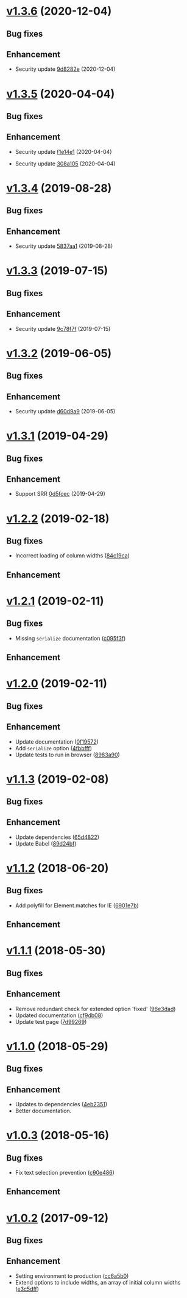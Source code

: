 <a name="v1.3.6"></a>
# [v1.3.6](https://github.com/MonsantoCo/column-resizer/compare/v1.3.5...v1.3.6) (2020-12-04)
## Bug fixes

## Enhancement
* Security update [9d8282e](https://github.com/MonsantoCo/column-resizer/commit/9d8282ef9815ace2f415f97bdd1781de83ecd4bd) (2020-12-04)

<a name="v1.3.5"></a>
# [v1.3.5](https://github.com/MonsantoCo/column-resizer/compare/v1.3.4...v1.3.5) (2020-04-04)
## Bug fixes

## Enhancement
* Security update [f1e14e1](https://github.com/MonsantoCo/column-resizer/commit/f1e14e160a3d1676dec79a5857c1a4f8ad1bd32c) (2020-04-04)

* Security update [308a105](https://github.com/MonsantoCo/column-resizer/commit/308a1058a0edb4d47b46248f7395a3fcb07970b4) (2020-04-04)

<a name="v1.3.4"></a>
# [v1.3.4](https://github.com/MonsantoCo/column-resizer/compare/v1.3.3...v1.3.4) (2019-08-28)
## Bug fixes

## Enhancement
* Security update [5837aa1](https://github.com/MonsantoCo/column-resizer/commit/5837aa11af89c02933bb490f262abc2093923ff3) (2019-08-28)

<a name="v1.3.3"></a>
# [v1.3.3](https://github.com/MonsantoCo/column-resizer/compare/v1.3.2...v1.3.3) (2019-07-15)
## Bug fixes

## Enhancement
* Security update [9c78f7f](https://github.com/MonsantoCo/column-resizer/commit/9c78f7f70e271f10b6f92e987e4e24be3c3d90d5) (2019-07-15)

<a name="v1.3.2"></a>
# [v1.3.2](https://github.com/MonsantoCo/column-resizer/compare/v1.3.1...v1.3.2) (2019-06-05)
## Bug fixes

## Enhancement
* Security update [d60d9a9](https://github.com/MonsantoCo/column-resizer/commit/d60d9a9e327e93196809f85d16a272ea7deee2a9) (2019-06-05)

<a name="v1.3.1"></a>
# [v1.3.1](https://github.com/MonsantoCo/column-resizer/compare/v1.2.2...v1.3.1) (2019-04-29)
## Bug fixes

## Enhancement
* Support SRR [0d5fcec](https://github.com/MonsantoCo/column-resizer/pull/14/commits/0d5fcecfd8b8822f1614e2f93d2b5bb2615e37aa) (2019-04-29)

<a name="v1.2.2"></a>
# [v1.2.2](https://github.com/MonsantoCo/column-resizer/compare/v1.2.1...v1.2.2) (2019-02-18)
## Bug fixes
* Incorrect loading of column widths ([84c19ca](https://github.com/MonsantoCo/column-resizer/commit/84c19cabbc0f0fd0daa3528c5ea3447f0852bcdf))

## Enhancement

<a name="v1.2.1"></a>
# [v1.2.1](https://github.com/MonsantoCo/column-resizer/compare/v1.2.0...v1.2.1) (2019-02-11)
## Bug fixes
* Missing `serialize` documentation ([c095f3f](https://github.com/MonsantoCo/column-resizer/commit/c095f3f49cd3f727348cff75d0ecae2afaf41dbb))

## Enhancement

<a name="v1.2.0"></a>
# [v1.2.0](https://github.com/MonsantoCo/column-resizer/compare/v1.1.3...v1.2.0) (2019-02-11)
## Bug fixes

## Enhancement
* Update documentation ([0f19572](https://github.com/MonsantoCo/column-resizer/commit/0f1957203b8285c3bd421a30bb15b048b00c167d))
* Add `serialize` option ([4fbbfff](https://github.com/MonsantoCo/column-resizer/commit/4fbbfffa475f7770a46bcecac43cd31284c62f1d))
* Update tests to run in browser ([8983a90](https://github.com/MonsantoCo/column-resizer/commit/8983a900543b1d9b36d1b7f066a8e20fd4d4848e))

<a name="v1.1.3"></a>
# [v1.1.3](https://github.com/MonsantoCo/column-resizer/compare/v1.1.2...v1.1.3) (2019-02-08)
## Bug fixes

## Enhancement
* Update dependencies ([65d4822](https://github.com/MonsantoCo/column-resizer/commit/65d4822885a97b1b19025d0991a592218a0a1c30))
* Update Babel ([89d24bf](https://github.com/MonsantoCo/column-resizer/commit/89d24bf144171c5061fb97caaae56b06cd86c70e))

<a name="v1.1.2"></a>
# [v1.1.2](https://github.com/MonsantoCo/column-resizer/compare/v1.1.1...v1.1.2) (2018-06-20)
## Bug fixes
* Add polyfill for Element.matches for IE ([6901e7b](https://github.com/MonsantoCo/column-resizer/commit/6901e7b70413e8ecde76bcb27d410ddffaca7b9e))

## Enhancement

<a name="v1.1.1"></a>
# [v1.1.1](https://github.com/MonsantoCo/column-resizer/compare/v1.1.0...v1.1.1) (2018-05-30)
## Bug fixes

## Enhancement
* Remove redundant check for extended option 'fixed' ([96e3dad](https://github.com/MonsantoCo/column-resizer/commit/96e3dadd3ef1bb4152fe779be3f6b166046be323))
* Updated documentation ([cf9db08](https://github.com/MonsantoCo/column-resizer/commit/cf9db088e48f3dbf085d7c9813d6d0e451addeb9))
* Update test page ([7d99269](https://github.com/MonsantoCo/column-resizer/commit/7d9926984fb4dec20ee8c5488e14161ddbad47b7))

<a name="v1.1.0"></a>
# [v1.1.0](https://github.com/MonsantoCo/column-resizer/compare/v1.0.3...v1.1.0) (2018-05-29)
## Bug fixes

## Enhancement
* Updates to dependencies ([4eb2351](https://github.com/MonsantoCo/column-resizer/commit/4eb2351f298728318bce55b1067857bcaca86b4f))
* Better documentation.

<a name="v1.0.3"></a>
# [v1.0.3](https://github.com/MonsantoCo/column-resizer/compare/v1.0.2...v1.0.3) (2018-05-16)
## Bug fixes
* Fix text selection prevention ([c90e486](https://github.com/MonsantoCo/column-resizer/commit/c90e486004482cf41957d55bb55b91637010a0b1))

## Enhancement

<a name="v1.0.2"></a>
# [v1.0.2](https://github.com/MonsantoCo/column-resizer/compare/v1.0.1...v1.0.2) (2017-09-12)
## Bug fixes

## Enhancement
* Setting environment to production ([cc6a5b0](https://github.com/MonsantoCo/column-resizer/commit/cc6a5b0e8f3cb4c7136f9c3c38836bf6ec778237))
* Extend options to include widths, an array of initial column widths ([e3c5dff](https://github.com/MonsantoCo/column-resizer/commit/e3c5dff472565c3ce5ff5d3a53f0ad29716e5e2c)) 

